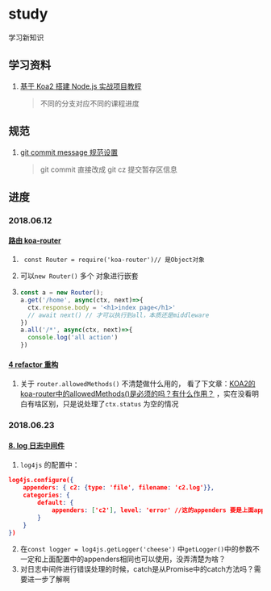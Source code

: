 # study

学习新知识

## 学习资料

1.  [基于 Koa2 搭建 Node.js 实战项目教程](https://github.com/ikcamp/koa2-tutorial)
    > 不同的分支对应不同的课程进度

## 规范

1.  [git commit message 规范设置](./readme/git_cmmit_message.md)

    > git commit 直接改成 git cz 提交暂存区信息

## 进度

### 2018.06.12

#### [路由 koa-router](https://github.com/ikcamp/koa2-tutorial/tree/2-koa-router)

1. ` const Router = require('koa-router')// 是Object对象` 

2. 可以`new Router()` 多个 对象进行嵌套

3. ```javascript
   const a = new Router(); 
   a.get('/home', async(ctx, next)=>{
     ctx.response.body = '<h1>index page</h1>'
     // await next() // 才可以执行到all，本质还是middleware
   })
   a.all('/*', async(ctx, next)=>{
     console.log('all action')
   })
   ```




#### [4 refactor 重构](https://github.com/ikcamp/koa2-tutorial/tree/4-refactor)

1. 关于 `router.allowedMethods()` 不清楚做什么用的， 看了下文章：[KOA2的koa-router中的allowedMethods()是必须的吗？有什么作用？](https://segmentfault.com/q/1010000013110474) ，实在没看明白有啥区别，只是说处理了`ctx.status` 为空的情况





### 2018.06.23

#### [8. log 日志中间件](https://github.com/ikcamp/koa2-tutorial/tree/8-mi-log) 

1. `log4js`  的配置中：

```json
log4js.configure({
    appenders: { c2: {type: 'file', filename: 'c2.log'}},
    categories: {
        default: {
            appenders: ['c2'], level: 'error' //这的appenders 要是上面appenders中定义的；level不可缺少
        }
    }
})
```

2. 在`const logger = log4js.getLogger('cheese')` 中`getLogger()`中的参数不一定和上面配置中的appenders相同也可以使用，没弄清楚为啥？
3. 对日志中间件进行错误处理的时候，catch是从Promise中的catch方法吗？需要进一步了解啊